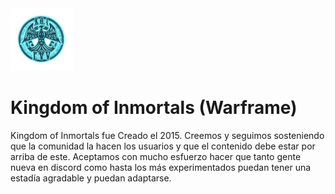 <img src="src/main/resources/img/logo/clanLogo.png" alt="drawing" width="100"/>

# Kingdom of Inmortals (Warframe)

Kingdom of Inmortals fue Creado el 2015. Creemos y seguimos sosteniendo que la comunidad la hacen los usuarios y que el contenido debe estar por arriba de este. Aceptamos con mucho esfuerzo hacer que tanto gente nueva en discord como hasta los más experimentados puedan tener una estadía agradable y puedan adaptarse.